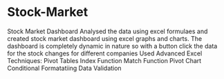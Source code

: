 # Stock-Market
Stock Market Dashboard
Analysed the data using excel formulaes and created stock market dashboard using excel graphs and charts.
The dashboard is completely dynamic in nature so with a button click the data for the stock changes for different companies
Used Advanced Excel Techniques:
Pivot Tables
Index Function 
Match Function
Pivot Chart 
Conditional Formatatiing
Data Validation 
